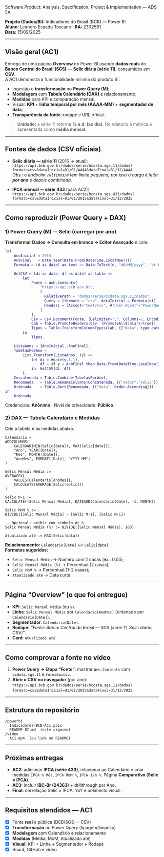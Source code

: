  Software Product: Analysis, Specification, Project & Implementation — ADS 5A

**Projeto (Dados/BI):** Indicadores do Brasil (BCB) — Power BI  
**Aluno:** Leandro Espada Toscano · **RA:** 2302581  
**Data:** 15/09/2025

---

## Visão geral (AC1)
Entrega de uma página **Overview** no Power BI usando **dados reais** do **Banco Central do Brasil (SGS)** — **Selic diária (série 11)**, consumidos em **CSV**.  
A AC1 demonstra a funcionalidade mínima do produto BI:
- Ingestão e **transformação** no **Power Query (M)**;
- **Modelagem** com **Tabela Calendário (DAX)** e relacionamento;
- **Medidas** para KPI e comparação mensal;
- Visual: **KPI** + **linha temporal por mês (AAAA‑MM)** + **segmentador de data**;
- **Transparência da fonte**: rodapé e URL oficial.

> **Unidade:** a série 11 retorna **% a.d. (ao dia)**. No relatório a métrica é apresentada como **média mensal**.

---

## Fontes de dados (CSV oficiais)
- **Selic diária — série 11** (2015 → atual):  
  `https://api.bcb.gov.br/dados/serie/bcdata.sgs.11/dados?formato=csv&dataInicial=01/01/AAAA&dataFinal=31/12/AAAA`  
  _Obs.: o endpoint `/ultimos/N` tem limite pequeno; por isso a carga é feita **por ano** e depois combinada._

- **IPCA mensal — série 433** (para AC2):  
  `https://api.bcb.gov.br/dados/serie/bcdata.sgs.433/dados?formato=csv&dataInicial=01/01/2015&dataFinal=31/12/2025`

---

## Como reproduzir (Power Query + DAX)

### 1) Power Query (M) — Selic (carregar por ano)
**Transformar Dados → Consulta em branco → Editor Avançado** e cole:

```m
let
    AnoInicial = 2015,
    AnoFinal   = Date.Year(Date.From(DateTime.LocalNow())),
    Formata = (d as date) as text => Date.ToText(d, "dd/MM/yyyy", "pt-BR"),

    GetCSV = (di as date, df as date) as table =>
        let
            Fonte = Web.Contents(
                "https://api.bcb.gov.br",
                [
                  RelativePath = "dados/serie/bcdata.sgs.11/dados",
                  Query = [formato = "csv", dataInicial = Formata(di), dataFinal = Formata(df)],
                  Headers = [Accept="text/csv", #"User-Agent"="PowerQuery"]
                ]
            ),
            Csv = Csv.Document(Fonte, [Delimiter=";", Columns=2, Encoding=65001, QuoteStyle=QuoteStyle.None]),
            Cab = Table.PromoteHeaders(Csv, [PromoteAllScalars=true]),
            Tipos = Table.TransformColumnTypes(Cab, {{"data", type date}, {"valor", type number}}, "pt-BR")
        in
            Tipos,

    ListaAnos = {AnoInicial..AnoFinal},
    TabelasPorAno =
        List.Transform(ListaAnos, (y) =>
            let di = #date(y,1,1),
                df = if y = AnoFinal then Date.From(DateTime.LocalNow()) else #date(y,12,31)
            in  GetCSV(di, df)
        ),
    Concatenada = Table.Combine(TabelasPorAno),
    Renomeada   = Table.RenameColumns(Concatenada, {{"valor","selic"}}),
    Ordenada    = Table.Sort(Renomeada, {{"data", Order.Ascending}})
in
    Ordenada
```

Credenciais: **Anônimo** · Nível de privacidade: **Público**.

### 2) DAX — Tabela Calendário e Medidas
Crie a tabela e as medidas abaixo.

```DAX
Calendario =
ADDCOLUMNS(
    CALENDAR(MIN(Selic[data]), MAX(Selic[data])),
    "Ano", YEAR([Date]),
    "Mes", MONTH([Date]),
    "AnoMes", FORMAT([Date], "YYYY-MM")
)

Selic Mensal Média :=
AVERAGEX(
    VALUES(Calendario[AnoMes]),
    CALCULATE(AVERAGE(Selic[selic]))
)

Selic M-1 :=
CALCULATE([Selic Mensal Média], DATEADD(Calendario[Date], -1, MONTH))

Selic MoM % :=
DIVIDE([Selic Mensal Média] - [Selic M-1], [Selic M-1])

-- Opcional: exibir com símbolo de %
Selic Mensal Média (%) := DIVIDE([Selic Mensal Média], 100)

Atualizado até := MAX(Selic[data])
```

**Relacionamento:** `Calendario[Date]` ↔ `Selic[data]`.  
**Formatos sugeridos:**  
- `Selic Mensal Média` → Número com 2 casas (ex.: 0,05);  
- `Selic Mensal Média (%)` → Percentual (2 casas);  
- `Selic MoM %` → Percentual (1–2 casas);  
- `Atualizado até` → Data curta.

---

## Página “Overview” (o que foi entregue)
- **KPI**: `Selic Mensal Média` (ou `%`).  
- **Linha**: `Selic Mensal Média` por `Calendario[AnoMes]` (ordenado por `Calendario[Date]`).  
- **Segmentador**: `Calendario[Date]`.  
- **Rodapé**: _“Fonte: Banco Central do Brasil — SGS (série 11, Selic diária, CSV)”_.  
- **Card**: `Atualizado até`.

---

## Como comprovar a fonte no vídeo
1. **Power Query → Etapa “Fonte”**: mostrar `Web.Contents` com `bcdata.sgs.11` e `formato=csv`.  
2. **Abrir o CSV no navegador** (por ano):  
   `https://api.bcb.gov.br/dados/serie/bcdata.sgs.11/dados?formato=csv&dataInicial=01/01/2025&dataFinal=31/12/2025`.

---

## Estrutura do repositório
```
/powerbi
  Indicadores-BCB-AC1.pbix
  README-BI.md  (este arquivo)
/video
  AC1.mp4  (ou link no README)
```

---

## Próximas entregas
- **AC2:** adicionar **IPCA (série 433)**, relacionar ao Calendário e criar medidas `IPCA % Mês`, `IPCA MoM %`, `IPCA 12m %`. Página **Comparativo (Selic × IPCA)**.  
- **AC3:** incluir **IBC‑Br (24363)** + drillthrough por Ano.  
- **Final:** correlação Selic × IPCA, YoY e polimento visual.

---

## Requisitos atendidos — AC1
- [x] Fonte **real** e pública (BCB/SGS — CSV)  
- [x] **Transformação** no Power Query (tipagem/limpeza)  
- [x] **Modelagem** com Calendário e relacionamento  
- [x] **Medidas** (Média, MoM, Atualizado até)  
- [x] **Visual**: KPI + Linha + Segmentador + Rodapé  
- [x] Board, GitHub e vídeo
